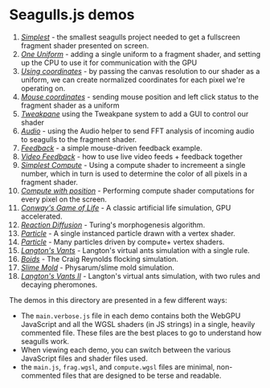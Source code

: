 # Seagulls.js demos

1. [*Simplest*](https://charlieroberts.github.io/seagulls/demos/1_simplest) - the smallest seagulls project needed to get a fullscreen fragment shader presented on screen.
2. [*One Uniform*](https://charlieroberts.github.io/seagulls/demos/2_one_uniform) - adding a single uniform to a fragment shader, and setting up the CPU to use it for communication with the GPU
3. [*Using coordinates*](https://charlieroberts.github.io/seagulls/demos/3_using_coordinates) - by passing the canvas resolution to our shader as a uniform, we can create normalized coordinates for each pixel we're operating on.
4. [*Mouse coordinates*](https://charlieroberts.github.io/seagulls/demos/4_mouse_coordinates) - sending mouse position and left click status to the fragment shader as a uniform
5. [*Tweakpane*](https://charlieroberts.github.io/seagulls/demos/5_tweakpane) using the Tweakpane system to add a GUI to control our shader
6. [*Audio*](https://charlieroberts.github.io/seagulls/demos/6_audio) - using the Audio helper to send FFT analysis of incoming audio to seagulls to the fragment shader.
7. [*Feedback*](https://charlieroberts.github.io/seagulls/demos/7_feedback) - a simple mouse-driven feedback example.
8. [*Video Feedback*](https://charlieroberts.github.io/seagulls/demos/8_video_feedback) - how to use live video feeds + feedback together
9. [*Simplest Compute*](https://charlieroberts.github.io/seagulls/demos/9_simplest_compute) - Using a compute shader to incremeent a single number, which in turn is used to determine the color of all pixels in a fragment shader.
10. [*Compute with position*](https://charlieroberts.github.io/seagulls/demos/10_compute_with_position) - Performing compute shader computations for every pixel on the screen.
11. [*Conway's Game of Life*](https://charlieroberts.github.io/seagulls/demos/11_game_of_life) - A classic artificial life simulation, GPU accelerated.
12. [*Reaction Diffusion*](https://charlieroberts.github.io/seagulls/demos/12_reaction_diffusion) - Turing's morphogenesis algorithm.
13. [*Particle*](https://charlieroberts.github.io/seagulls/demos/13_particle) - A single instanced particle drawn with a vertex shader.
14. [*Particle*](https://charlieroberts.github.io/seagulls/demos/14_many_particles) - Many particles driven by compute+ vertex shaders. 
15. [*Langton's Vants*](https://charlieroberts.github.io/seagulls/demos/15_vants) - Langton's virtual ants simulation with a single rule. 
16. [*Boids*](https://charlieroberts.github.io/seagulls/demos/16_boids) - The Craig Reynolds flocking simulation. 
17. [*Slime Mold*](https://charlieroberts.github.io/seagulls/demos/17_physarum) - Physarum/slime mold simulation. 
18. [*Langton's Vants II*](https://charlieroberts.github.io/seagulls/demos/18_vants_ii) - Langton's virtual ants simulation, with two rules and decaying pheromones. 

The demos in this directory are presented in a few different ways:

- The `main.verbose.js` file in each demo contains both the WebGPU JavaScript and all the WGSL shaders (in JS strings) in a single, heavily commented file.
These files are the best places to go to understand how seagulls work.
- When viewing each demo, you can switch between the various JavaScript files and shader files used.
- the `main.js`, `frag.wgsl`, and `compute.wgsl` files are minimal, non-commented files that are designed to be terse and readable.
